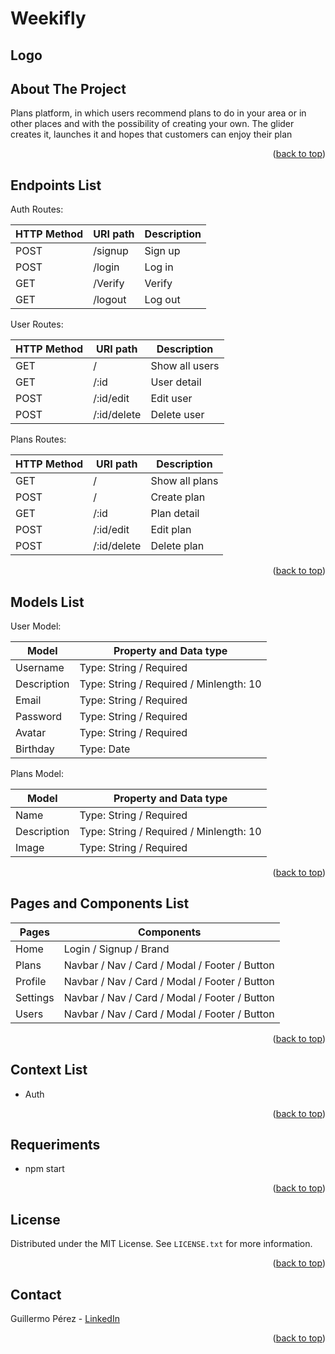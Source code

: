 <div id="top"></div>

# Weekifly

## Logo
<!-- <br />
<div align="center">
    <img src="" alt="Logo">
</div> -->


## About The Project
Plans platform, in which users recommend plans to do in your area or in other places and with the possibility of creating your own. The glider creates it, launches it and hopes that customers can enjoy their plan

<p align="right">(<a href="#top">back to top</a>)</p>


## Endpoints List

Auth Routes:

| HTTP Method | URI path | Description |
| ----------- | -------- | ----------- |
| POST        | /signup  | Sign up     | 
| POST        | /login   | Log in      |
| GET         | /Verify  | Verify      |
| GET         | /logout  | Log out     |
 

User Routes:

| HTTP Method | URI path    | Description    |
| ----------- | ----------- | -------------- |
| GET         | /           | Show all users |
| GET         | /:id        | User detail    |
| POST        | /:id/edit   | Edit user      |
| POST        | /:id/delete | Delete user    |


Plans Routes:

| HTTP Method | URI path    | Description    |
| ----------- | ----------- | ---------------|
| GET         | /           | Show all plans |
| POST        | /           | Create plan    |
| GET         | /:id        | Plan detail    |
| POST        | /:id/edit   | Edit plan      |
| POST        | /:id/delete | Delete plan    |

<p align="right">(<a href="#top">back to top</a>)</p>


## Models List

User Model:

| Model       | Property and Data type                  |
| ----------- | --------------------------------------- |
| Username    | Type: String / Required                 |
| Description | Type: String / Required / Minlength: 10 |
| Email       | Type: String / Required                 |
| Password    | Type: String / Required                 |
| Avatar      | Type: String / Required                 |
| Birthday    | Type: Date                              |

Plans Model:

| Model       | Property and Data type                  |
| ----------- | --------------------------------------- |
| Name        | Type: String / Required                 |
| Description | Type: String / Required / Minlength: 10 |
| Image       | Type: String / Required                 |

<p align="right">(<a href="#top">back to top</a>)</p>


## Pages and Components List

| Pages    | Components                                    |
| -------- | --------------------------------------------- |
| Home     | Login / Signup / Brand                        |
| Plans    | Navbar / Nav / Card / Modal / Footer / Button |
| Profile  | Navbar / Nav / Card / Modal / Footer / Button |
| Settings | Navbar / Nav / Card / Modal / Footer / Button |
| Users    | Navbar / Nav / Card / Modal / Footer / Button |

<p align="right">(<a href="#top">back to top</a>)</p>


## Context List

- Auth

<p align="right">(<a href="#top">back to top</a>)</p>


## Requeriments

* npm start

<p align="right">(<a href="#top">back to top</a>)</p>


## License

Distributed under the MIT License. See `LICENSE.txt` for more information.

<p align="right">(<a href="#top">back to top</a>)</p>


## Contact

Guillermo Pérez - [LinkedIn](https://linkedin.com/in/guillermo-perez-fuentes)

<p align="right">(<a href="#top">back to top</a>)</p>